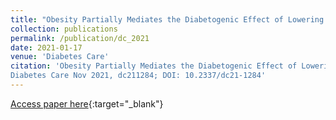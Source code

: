 ```yaml
---
title: "Obesity Partially Mediates the Diabetogenic Effect of Lowering LDL Cholesterol"
collection: publications
permalink: /publication/dc_2021
date: 2021-01-17
venue: 'Diabetes Care'
citation: 'Obesity Partially Mediates the Diabetogenic Effect of Lowering LDL Cholesterol. Peitao Wu, Jee-Young Moon, Iyas Daghlas, Giulianini Franco, Bianca C. Porneala, Fariba Ahmadizar, Tom G. Richardson, Jonas L. Isaksen, Georgy Hindy, Jie Yao, Colleen M. Sitlani, Laura M. Raffield, Lisa R. Yanek, Mary F. Feitosa, Rafael R.C. Cuadrat, Qibin Qi, M. Arfan Ikram, Christina Ellervik, Ulrika Ericson, Mark O. Goodarzi, Jennifer A. Brody, Leslie Lange, Josep M. Mercader, Dhananjay Vaidya, Ping An, Matthias B. Schulze, Lluis Masana, Mohsen Ghanbari, Morten S. Olesen, Jianwen Cai, Xiuqing Guo, James S. Floyd, Susanne Jäger, Michael A. Province, Rita R. Kalyani, Bruce M. Psaty, Marju Orho-Melander, Paul M. Ridker, Jørgen K. Kanters, Andre Uitterlinden, George Davey Smith, Dipender Gill, Robert C. Kaplan, Maryam Kavousi, Sridharan Raghavan, Daniel I. Chasman, Jerome I. Rotter, James B. Meigs, Jose C. Florez, Josée Dupuis, Ching-Ti Liu, Jordi Merino
Diabetes Care Nov 2021, dc211284; DOI: 10.2337/dc21-1284' 
---
```

[Access paper here](https://care.diabetesjournals.org/content/early/2021/11/16/dc21-1284){:target="_blank"}
